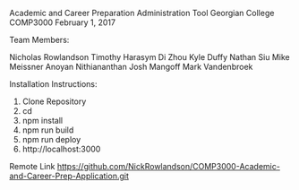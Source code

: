 Academic and Career Preparation Administration Tool
Georgian College
COMP3000
February 1, 2017

Team Members:

Nicholas Rowlandson
Timothy Harasym
Di Zhou
Kyle Duffy
Nathan Siu
Mike Meissner
Anoyan Nithiananthan
Josh Mangoff
Mark Vandenbroek


Installation Instructions:

1) Clone Repository
2) cd
3) npm install
4) npm run build
5) npm run deploy
6) http://localhost:3000

Remote Link
https://github.com/NickRowlandson/COMP3000-Academic-and-Career-Prep-Application.git
